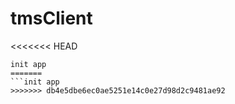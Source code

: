 # tmsClient
<<<<<<< HEAD
```
init app
=======
```init app
>>>>>>> db4e5dbe6ec0ae5251e14c0e27d98d2c9481ae92
